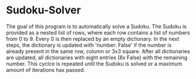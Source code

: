 # Sudoku-Solver

The goal of this program is to automatically solve a Sudoku. 
The Sudoku is provided as a nested list of rows, where each row contains a list of numbers from 0 to 9. Every 0 is then replaced by an empty dictionary. 
In the next steps, the dictionary is updated with 'number: False' if the number is already present in the same row, column or 3x3 square. 
After all dictionaries are updated, all dictionaries with eight entries (8x False) with the remaining number. This cyclce is repeated until the Sudoku is solved or a maximum amount of iterations has passed.
